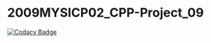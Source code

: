 # 2009MYSICP02_CPP-Project_09

[![Codacy Badge](https://api.codacy.com/project/badge/Grade/5871224e4a5a47e6b9e2807fc2afaf2f)](https://app.codacy.com/gh/99002605/2009MYSICP02_CPP-Project_09?utm_source=github.com&utm_medium=referral&utm_content=99002605/2009MYSICP02_CPP-Project_09&utm_campaign=Badge_Grade)

